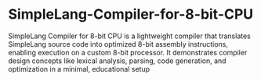 # SimpleLang-Compiler-for-8-bit-CPU
SimpleLang Compiler for 8-bit CPU is a lightweight compiler that translates SimpleLang source code into optimized 8-bit assembly instructions, enabling execution on a custom 8-bit processor. It demonstrates compiler design concepts like lexical analysis, parsing, code generation, and optimization in a minimal, educational setup

